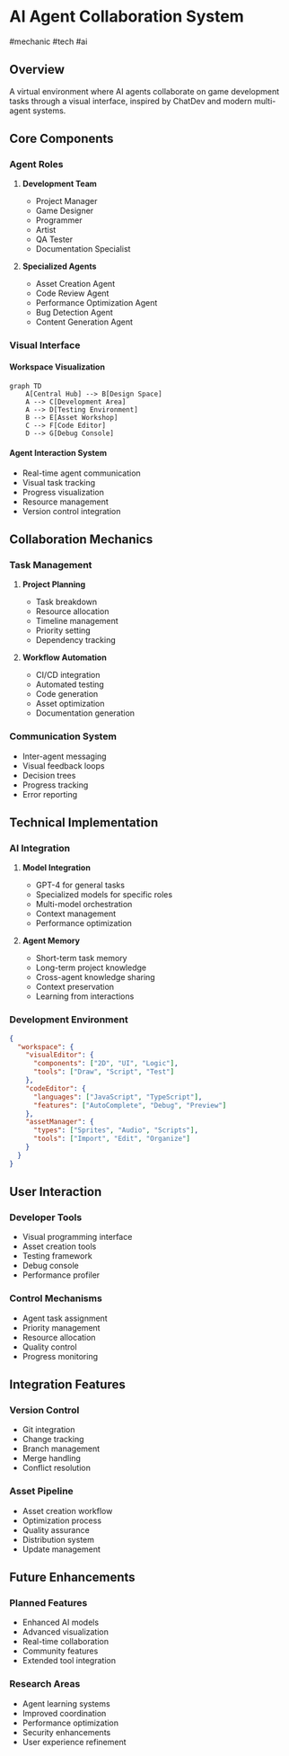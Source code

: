 # AI Agent Collaboration System

#mechanic #tech #ai

## Overview
A virtual environment where AI agents collaborate on game development tasks through a visual interface, inspired by ChatDev and modern multi-agent systems.

## Core Components

### Agent Roles
1. **Development Team**
   - Project Manager
   - Game Designer
   - Programmer
   - Artist
   - QA Tester
   - Documentation Specialist

2. **Specialized Agents**
   - Asset Creation Agent
   - Code Review Agent
   - Performance Optimization Agent
   - Bug Detection Agent
   - Content Generation Agent

### Visual Interface

#### Workspace Visualization
```mermaid
graph TD
    A[Central Hub] --> B[Design Space]
    A --> C[Development Area]
    A --> D[Testing Environment]
    B --> E[Asset Workshop]
    C --> F[Code Editor]
    D --> G[Debug Console]
```

#### Agent Interaction System
- Real-time agent communication
- Visual task tracking
- Progress visualization
- Resource management
- Version control integration

## Collaboration Mechanics

### Task Management
1. **Project Planning**
   - Task breakdown
   - Resource allocation
   - Timeline management
   - Priority setting
   - Dependency tracking

2. **Workflow Automation**
   - CI/CD integration
   - Automated testing
   - Code generation
   - Asset optimization
   - Documentation generation

### Communication System
- Inter-agent messaging
- Visual feedback loops
- Decision trees
- Progress tracking
- Error reporting

## Technical Implementation

### AI Integration
1. **Model Integration**
   - GPT-4 for general tasks
   - Specialized models for specific roles
   - Multi-model orchestration
   - Context management
   - Performance optimization

2. **Agent Memory**
   - Short-term task memory
   - Long-term project knowledge
   - Cross-agent knowledge sharing
   - Context preservation
   - Learning from interactions

### Development Environment
```json
{
  "workspace": {
    "visualEditor": {
      "components": ["2D", "UI", "Logic"],
      "tools": ["Draw", "Script", "Test"]
    },
    "codeEditor": {
      "languages": ["JavaScript", "TypeScript"],
      "features": ["AutoComplete", "Debug", "Preview"]
    },
    "assetManager": {
      "types": ["Sprites", "Audio", "Scripts"],
      "tools": ["Import", "Edit", "Organize"]
    }
  }
}
```

## User Interaction

### Developer Tools
- Visual programming interface
- Asset creation tools
- Testing framework
- Debug console
- Performance profiler

### Control Mechanisms
- Agent task assignment
- Priority management
- Resource allocation
- Quality control
- Progress monitoring

## Integration Features

### Version Control
- Git integration
- Change tracking
- Branch management
- Merge handling
- Conflict resolution

### Asset Pipeline
- Asset creation workflow
- Optimization process
- Quality assurance
- Distribution system
- Update management

## Future Enhancements

### Planned Features
- Enhanced AI models
- Advanced visualization
- Real-time collaboration
- Community features
- Extended tool integration

### Research Areas
- Agent learning systems
- Improved coordination
- Performance optimization
- Security enhancements
- User experience refinement 